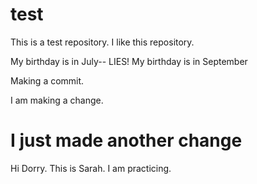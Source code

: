 # test

This is a test repository.
I like this repository.

My birthday is in July-- LIES! My birthday is in September

Making a commit.

I am making a change.

I just made another change
=======
Hi Dorry. This is Sarah. I am practicing.
